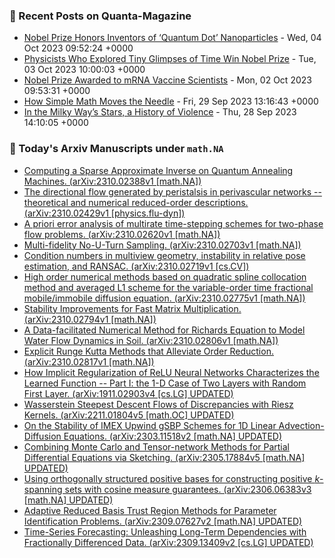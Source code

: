 ### 📝 Recent Posts on Quanta-Magazine
<!-- quanta starts -->
* <a href="https://www.quantamagazine.org/nobel-prize-honors-inventors-of-quantum-dot-nanoparticles-20231004/">Nobel Prize Honors Inventors of ‘Quantum Dot’ Nanoparticles</a> - Wed, 04 Oct 2023 09:52:24 +0000
* <a href="https://www.quantamagazine.org/physicists-who-explored-tiny-glimpses-of-time-win-nobel-prize-20231003/">Physicists Who Explored Tiny Glimpses of Time Win Nobel Prize</a> - Tue, 03 Oct 2023 10:00:03 +0000
* <a href="https://www.quantamagazine.org/covid-19-mrna-vaccines-win-nobel-prize-for-medicine-2023-20231002/">Nobel Prize Awarded to mRNA Vaccine Scientists</a> - Mon, 02 Oct 2023 09:53:31 +0000
* <a href="https://www.quantamagazine.org/how-simple-math-moves-the-needle-20230929/">How Simple Math Moves the Needle</a> - Fri, 29 Sep 2023 13:16:43 +0000
* <a href="https://www.quantamagazine.org/in-the-milky-ways-stars-a-history-of-violence-20230928/">In the Milky Way’s Stars, a History of Violence</a> - Thu, 28 Sep 2023 14:10:05 +0000
<!-- quanta ends -->
### 📝 Today's Arxiv Manuscripts under ``math.NA``
<!-- arxiv-math-na starts -->
* <a href="http://arxiv.org/abs/2310.02388">Computing a Sparse Approximate Inverse on Quantum Annealing Machines. (arXiv:2310.02388v1 [math.NA])</a>
* <a href="http://arxiv.org/abs/2310.02429">The directional flow generated by peristalsis in perivascular networks -- theoretical and numerical reduced-order descriptions. (arXiv:2310.02429v1 [physics.flu-dyn])</a>
* <a href="http://arxiv.org/abs/2310.02620">A priori error analysis of multirate time-stepping schemes for two-phase flow problems. (arXiv:2310.02620v1 [math.NA])</a>
* <a href="http://arxiv.org/abs/2310.02703">Multi-fidelity No-U-Turn Sampling. (arXiv:2310.02703v1 [math.NA])</a>
* <a href="http://arxiv.org/abs/2310.02719">Condition numbers in multiview geometry, instability in relative pose estimation, and RANSAC. (arXiv:2310.02719v1 [cs.CV])</a>
* <a href="http://arxiv.org/abs/2310.02775">High order numerical methods based on quadratic spline collocation method and averaged L1 scheme for the variable-order time fractional mobile/immobile diffusion equation. (arXiv:2310.02775v1 [math.NA])</a>
* <a href="http://arxiv.org/abs/2310.02794">Stability Improvements for Fast Matrix Multiplication. (arXiv:2310.02794v1 [math.NA])</a>
* <a href="http://arxiv.org/abs/2310.02806">A Data-facilitated Numerical Method for Richards Equation to Model Water Flow Dynamics in Soil. (arXiv:2310.02806v1 [math.NA])</a>
* <a href="http://arxiv.org/abs/2310.02817">Explicit Runge Kutta Methods that Alleviate Order Reduction. (arXiv:2310.02817v1 [math.NA])</a>
* <a href="http://arxiv.org/abs/1911.02903">How Implicit Regularization of ReLU Neural Networks Characterizes the Learned Function -- Part I: the 1-D Case of Two Layers with Random First Layer. (arXiv:1911.02903v4 [cs.LG] UPDATED)</a>
* <a href="http://arxiv.org/abs/2211.01804">Wasserstein Steepest Descent Flows of Discrepancies with Riesz Kernels. (arXiv:2211.01804v5 [math.OC] UPDATED)</a>
* <a href="http://arxiv.org/abs/2303.11518">On the Stability of IMEX Upwind gSBP Schemes for 1D Linear Advection-Diffusion Equations. (arXiv:2303.11518v2 [math.NA] UPDATED)</a>
* <a href="http://arxiv.org/abs/2305.17884">Combining Monte Carlo and Tensor-network Methods for Partial Differential Equations via Sketching. (arXiv:2305.17884v5 [math.NA] UPDATED)</a>
* <a href="http://arxiv.org/abs/2306.06383">Using orthogonally structured positive bases for constructing positive $k$-spanning sets with cosine measure guarantees. (arXiv:2306.06383v3 [math.NA] UPDATED)</a>
* <a href="http://arxiv.org/abs/2309.07627">Adaptive Reduced Basis Trust Region Methods for Parameter Identification Problems. (arXiv:2309.07627v2 [math.NA] UPDATED)</a>
* <a href="http://arxiv.org/abs/2309.13409">Time-Series Forecasting: Unleashing Long-Term Dependencies with Fractionally Differenced Data. (arXiv:2309.13409v2 [cs.LG] UPDATED)</a>
<!-- arxiv-math-na ends -->
